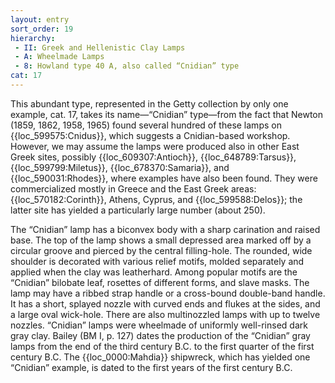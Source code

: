 ```yaml
---
layout: entry
sort_order: 19
hierarchy:
 - II: Greek and Hellenistic Clay Lamps
 - A: Wheelmade Lamps
 - 8: Howland type 40 A, also called “Cnidian” type
cat: 17
---
```


This abundant type, represented in the Getty collection by only one example, cat. 17, takes its name—“Cnidian” type—from the fact that Newton (1859, 1862, 1958, 1965) found several hundred of these lamps on {{loc_599575:Cnidus}}, which suggests a Cnidian-based workshop. However, we may assume the lamps were produced also in other East Greek sites, possibly {{loc_609307:Antioch}}, {{loc_648789:Tarsus}}, {{loc_599799:Miletus}}, {{loc_678370:Samaria}}, and {{loc_590031:Rhodes}}, where examples have also been found. They were commercialized mostly in Greece and the East Greek areas: {{loc_570182:Corinth}}, Athens, Cyprus, and {{loc_599588:Delos}}; the latter site has yielded a particularly large number (about 250).

The “Cnidian” lamp has a biconvex body with a sharp carination and raised base. The top of the lamp shows a small depressed area marked off by a circular groove and pierced by the central filling-hole. The rounded, wide shoulder is decorated with various relief motifs, molded separately and applied when the clay was leatherhard. Among popular motifs are the “Cnidian” bilobate leaf, rosettes of different forms, and slave masks. The lamp may have a ribbed strap handle or a cross-bound double-band handle. It has a short, splayed nozzle with curved ends and flukes at the sides, and a large oval wick-hole. There are also multinozzled lamps with up to twelve nozzles. “Cnidian” lamps were wheelmade of uniformly well-rinsed dark gray clay. Bailey (BM I, p. 127) dates the production of the “Cnidian” gray lamps from the end of the third century B.C. to the first quarter of the first century B.C. The {{loc_0000:Mahdia}} shipwreck, which has yielded one “Cnidian” example, is dated to the first years of the first century B.C.
